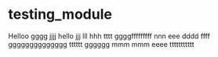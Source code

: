# testing_module
Helloo
gggg
jjjj
hello
jjj
lll
hhh
tttt
ggggfffffffff
nnn
eee
dddd
ffff
gggggggggggggg
tttttt
gggggg
mmm
mmm
eeee
ttttttttttt
